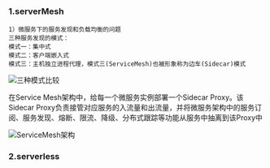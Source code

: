 ### 1.serverMesh
```
1）微服务下的服务发现和负载均衡的问题
三种服务发现的模式：
模式一：集中式
模式二：客户端嵌入式
模式三：主机独立进程代理，模式三(ServiceMesh)也被形象称为边车(Sidecar)模式
```
![三种模式比较](https://img-blog.csdnimg.cn/20200711235222814.png?x-oss-process=image/watermark,type_ZmFuZ3poZW5naGVpdGk,shadow_10,text_aHR0cHM6Ly9ibG9nLmNzZG4ubmV0L2JhaWNob3VmZWk5MA==,size_16,color_FFFFFF,t_70)

在Service Mesh架构中，给每一个微服务实例部署一个Sidecar Proxy。该Sidecar Proxy负责接管对应服务的入流量和出流量，并将微服务架构中的服务订阅、服务发现、熔断、限流、降级、分布式跟踪等功能从服务中抽离到该Proxy中

![ServiceMesh架构](https://img-blog.csdnimg.cn/20200713105609546.png?x-oss-process=image/watermark,type_ZmFuZ3poZW5naGVpdGk,shadow_10,text_aHR0cHM6Ly9ibG9nLmNzZG4ubmV0L2JhaWNob3VmZWk5MA==,size_16,color_FFFFFF,t_70)
### 2.serverless
